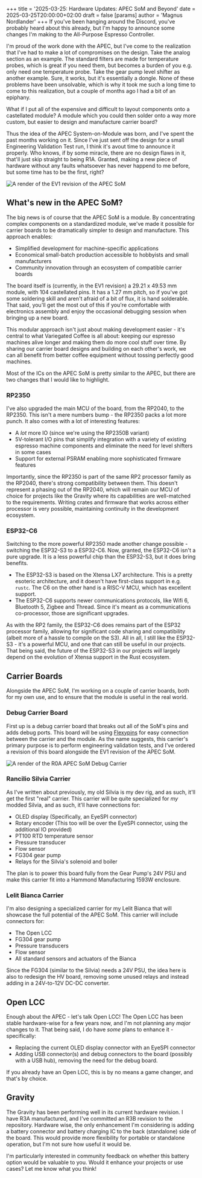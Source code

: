 +++
title = '2025-03-25: Hardware Updates: APEC SoM and Beyond'
date = 2025-03-25T20:00:00+02:00
draft = false
[params]
	author = 'Magnus Nordlander'
+++
If you've been hanging around the Discord, you've probably heard about this already, but I'm happy to announce some changes I'm making to the All-Purpose Espresso Controller. 

I'm proud of the work done with the APEC, but I've come to the realization that I've had to make a lot of compromises on the design. Take the analog section as an example. The standard filters are made for temperature probes, which is great if you need them, but becomes a burden of you e.g. only need one temperature probe. Take the gear pump level shifter as another example. Sure, it works, but it's essentially a dongle. None of these problems have been unsolvable, which is why it took me such a long time to come to this realization, but a couple of months ago I had a bit of an epiphany.

What if I put all of the expensive and difficult to layout components onto a castellated module? A module which you could then solder onto a way more custom, but easier to design and manufacture carrier board?

Thus the idea of the APEC System-on-Module was born, and I've spent the past months working on it. Since I've just sent off the design for a small Engineering Validation Test run, I think it's avout time to announce it properly. Who knows, if by some miracle, there are no design flaws in it, that'll just skip straight to being R1A. Granted, making a new piece of hardware without any faults whatsoever has never happend to me before, but some time has to be the first, right?

![A render of the EV1 revision of the APEC SoM](/images/apec-som-ev1.png)

## What's new in the APEC SoM?

The big news is of course that the APEC SoM is a module. By concentrating complex components on a standardized module, we've made it possible for carrier boards to be dramatically simpler to design and manufacture. This approach enables:

* Simplified development for machine-specific applications
* Economical small-batch production accessible to hobbyists and small manufacturers
* Community innovation through an ecosystem of compatible carrier boards

The board itself is (currently, in the EV1 revision) a 29.21 x 49.53 mm module, with 104 castellated pins. It has a 1.27 mm pitch, so if you've got some soldering skill and aren't afraid of a bit of flux, it is hand solderable. That said, you'll get the most out of this if you're comfortable with electronics assembly and enjoy the occasional debugging session when bringing up a new board.

This modular approach isn't just about making development easier - it's central to what Variegated Coffee is all about: keeping our espresso machines alive longer and making them do more cool stuff over time. By sharing our carrier board designs and building on each other's work, we can all benefit from better coffee equipment without tossing perfectly good machines.

Most of the ICs on the APEC SoM is pretty similar to the APEC, but there are two changes that I would like to highlight.

### RP2350

I've also upgraded the main MCU of the board, from the RP2040, to the RP2350. This isn't a mere numbers bump - the RP2350 packs a lot more punch. It also comes with a lot of interesting features:

* A *lot* more IO (since we're using the RP2350B variant)
* 5V-tolerant I/O pins that simplify integration with a variety of existing espresso machine components and eliminate the need for level shifters in some cases
* Support for external PSRAM enabling more sophisticated firmware features

Importantly, since the RP2350 is part of the same RP2 processor family as the RP2040, there's strong compatibility between them. This doesn't represent a phasing out of the RP2040, which will remain our MCU of choice for projects like the Gravity where its capabilities are well-matched to the requirements. Writing crates and firmware that works across either processor is very possible, maintaining continuity in the development ecosystem.

### ESP32-C6

Switching to the more powerful RP2350 made another change possible - switching the ESP32-S3 to a ESP32-C6. Now, granted, the ESP32-C6 isn't a pure upgrade. It is a less powerful chip than the ESP32-S3, but it does bring benefits.

* The ESP32-S3 is based on the Xtensa LX7 architecture. This is a pretty esoteric architecture, and it doesn't have first-class support in e.g. `rustc`. The C6 on the other hand is a RISC-V MCU, which has excellent support.
* The ESP32-C6 supports newer communications protocols, like Wifi 6, Bluetooth 5, Zigbee and Thread. Since it's meant as a communications co-processor, those are significant upgrades.

As with the RP2 family, the ESP32-C6 does remains part of the ESP32 processor family, allowing for significant code sharing and compatibility (albeit more of a hassle to compile on the S3). All in all, I still like the ESP32-S3 - it's a powerful MCU, and one that can still be useful in our projects. That being said, the future of the ESP32-S3 in our projects *will* largely depend on the evolution of Xtensa support in the Rust ecosystem.

## Carrier Boards

Alongside the APEC SoM, I'm working on a couple of carrier boards, both for my own use, and to ensure that the module is useful in the real world.

### Debug Carrier Board

First up is a debug carrier board that breaks out all of the SoM's pins and adds debug ports. This board will be using [Flexypins](https://www.solder.party/docs/flexypin/) for easy connection between the carrier and the module. As the name suggests, this carrier's primary purpose is to perform engineering validation tests, and I've ordered a revision of this board alongside the EV1 revision of the APEC SoM.

![A render of the R0A APEC SoM Debug Carrier](/images/apec-som-debug-r0a.png)

### Rancilio Silvia Carrier

As I've written about previously, my old Silvia is my dev rig, and as such, it'll get the first "real" carrier. This carrier will be quite specialized for *my* modded Silvia, and as such, it'll have connections for:

- OLED display (Specifically, an EyeSPI connector)
- Rotary encoder (This too will be over the EyeSPI connector, using the additional IO provided)
- PT100 RTD temperature sensor
- Pressure transducer
- Flow sensor
- FG304 gear pump
- Relays for the Silvia's solenoid and boiler

The plan is to power this board fully from the Gear Pump's 24V PSU and make this carrier fit into a Hammond Manufacturing 1593W enclosure.

### Lelit Bianca Carrier

I'm also designing a specialized carrier for my Lelit Bianca that will showcase the full potential of the APEC SoM. This carrier will include connectors for:

- The Open LCC
- FG304 gear pump
- Pressure transducers
- Flow sensor
- All standard sensors and actuators of the Bianca

Since the FG304 (similar to the Silvia) needs a 24V PSU, the idea here is also to redesign the HV board, removing some unused relays and instead adding in a 24V-to-12V DC-DC converter.

## Open LCC

Enough about the APEC - let's talk Open LCC! The Open LCC has been stable hardware-wise for a few years now, and I'm not planning any *major* changes to it. That being said, I do have *some* plans to enhance it - specifically: 

- Replacing the current OLED display connector with an EyeSPI connector
- Adding USB connector(s) and debug connectors to the board (possibly with a USB hub), removing the need for the debug board.

If you already have an Open LCC, this is by no means a game changer, and that's by choice.

## Gravity

The Gravity has been performing well in its current hardware revision. I have R3A manufactured, and I've committed an R3B revision to the repository. Hardware wise, the only enhancement I'm considering is adding a battery connector and battery charging IC to the back (standalone) side of the board. This would provide more flexibility for portable or standalone operation, but I'm not sure how useful it would be. 

I'm particularly interested in community feedback on whether this battery option would be valuable to you. Would it enhance your projects or use cases? Let me know what you think!